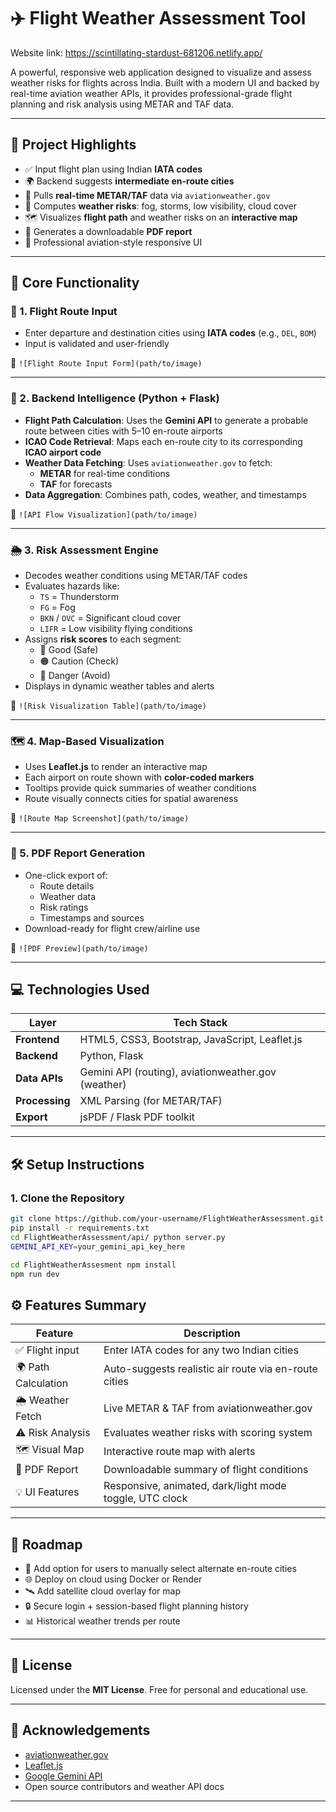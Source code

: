 # ✈️ Flight Weather Assessment Tool

Website link: https://scintillating-stardust-681206.netlify.app/

A powerful, responsive web application designed to visualize and assess weather risks for flights across India. Built with a modern UI and backed by real-time aviation weather APIs, it provides professional-grade flight planning and risk analysis using METAR and TAF data.

---

## 📌 Project Highlights

- ✅ Input flight plan using Indian **IATA codes**
- 🌍 Backend suggests **intermediate en-route cities**
- 📡 Pulls **real-time METAR/TAF** data via `aviationweather.gov`
- 🧠 Computes **weather risks**: fog, storms, low visibility, cloud cover
- 🗺️ Visualizes **flight path** and weather risks on an **interactive map**
- 📄 Generates a downloadable **PDF report**
- 🎨 Professional aviation-style responsive UI

---

## 🧠 Core Functionality

### 🛫 1. Flight Route Input

- Enter departure and destination cities using **IATA codes** (e.g., `DEL`, `BOM`)
- Input is validated and user-friendly

📸 `![Flight Route Input Form](path/to/image)`

---

### 🔁 2. Backend Intelligence (Python + Flask)

- **Flight Path Calculation**: Uses the **Gemini API** to generate a probable route between cities with 5–10 en-route airports
- **ICAO Code Retrieval**: Maps each en-route city to its corresponding **ICAO airport code**
- **Weather Data Fetching**: Uses `aviationweather.gov` to fetch:
  - **METAR** for real-time conditions
  - **TAF** for forecasts
- **Data Aggregation**: Combines path, codes, weather, and timestamps

📸 `![API Flow Visualization](path/to/image)`

---

### 🌦️ 3. Risk Assessment Engine

- Decodes weather conditions using METAR/TAF codes
- Evaluates hazards like:
  - `TS` = Thunderstorm
  - `FG` = Fog
  - `BKN` / `OVC` = Significant cloud cover
  - `LIFR` = Low visibility flying conditions
- Assigns **risk scores** to each segment:
  - 🔵 Good (Safe)
  - 🟠 Caution (Check)
  - 🔴 Danger (Avoid)
- Displays in dynamic weather tables and alerts

📸 `![Risk Visualization Table](path/to/image)`

---

### 🗺️ 4. Map-Based Visualization

- Uses **Leaflet.js** to render an interactive map
- Each airport on route shown with **color-coded markers**
- Tooltips provide quick summaries of weather conditions
- Route visually connects cities for spatial awareness

📸 `![Route Map Screenshot](path/to/image)`

---

### 📄 5. PDF Report Generation

- One-click export of:
  - Route details
  - Weather data
  - Risk ratings
  - Timestamps and sources
- Download-ready for flight crew/airline use

📸 `![PDF Preview](path/to/image)`

---

## 💻 Technologies Used

| Layer        | Tech Stack |
|--------------|------------|
| **Frontend** | HTML5, CSS3, Bootstrap, JavaScript, Leaflet.js |
| **Backend**  | Python, Flask |
| **Data APIs**| Gemini API (routing), aviationweather.gov (weather) |
| **Processing**| XML Parsing (for METAR/TAF) |
| **Export**   | jsPDF / Flask PDF toolkit |

---

## 🛠️ Setup Instructions

### 1. Clone the Repository

```bash
git clone https://github.com/your-username/FlightWeatherAssessment.git
pip install -r requirements.txt
cd FlightWeatherAssessment/api/ python server.py
GEMINI_API_KEY=your_gemini_api_key_here
```
```bash
cd FlightWeatherAssesment npm install
npm run dev
```


## ⚙️ Features Summary

| Feature | Description |
|--------|-------------|
| ✅ Flight input | Enter IATA codes for any two Indian cities |
| 🌍 Path Calculation | Auto-suggests realistic air route via en-route cities |
| 🌦️ Weather Fetch | Live METAR & TAF from aviationweather.gov |
| ⚠️ Risk Analysis | Evaluates weather risks with scoring system |
| 🗺️ Visual Map | Interactive route map with alerts |
| 📄 PDF Report | Downloadable summary of flight conditions |
| 💡 UI Features | Responsive, animated, dark/light mode toggle, UTC clock |

---

## 🧭 Roadmap

- 🔀 Add option for users to manually select alternate en-route cities
- 🌐 Deploy on cloud using Docker or Render
- 🛰️ Add satellite cloud overlay for map
- 🔒 Secure login + session-based flight planning history
- 📊 Historical weather trends per route

---

## 📃 License

Licensed under the **MIT License**. Free for personal and educational use.

---

## 🙏 Acknowledgements

- [aviationweather.gov](https://aviationweather.gov/)
- [Leaflet.js](https://leafletjs.com/)
- [Google Gemini API](https://ai.google.dev/)
- Open source contributors and weather API docs

---


